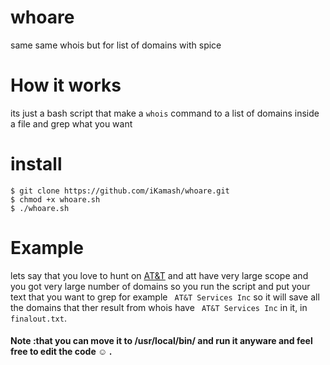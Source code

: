 # whoare
same same whois but for list of domains with spice

# How it works 
its just a bash script that make a `whois` command to a list of domains inside a file and grep what you want

# install 
```
$ git clone https://github.com/iKamash/whoare.git
$ chmod +x whoare.sh
$ ./whoare.sh
```

# Example 
lets say that you love to hunt on [AT&T](https://hackerone.com/att) and att have very large scope and you got very large number of domains so you run the script and put your text that you want to grep for example ` AT&T Services Inc` so it will save all the domains that ther result from whois have ` AT&T Services Inc` in it, in `finalout.txt`. 


#### Note :that you can move it to /usr/local/bin/ and run it anyware and feel free to edit the code ☺ .
